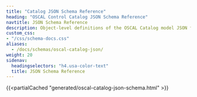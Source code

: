 ```yaml
---
title: "Catalog JSON Schema Reference"
heading: "OSCAL Control Catalog JSON Schema Reference"
navtitle: JSON Schema Reference
description: Object-level definitions of the OSCAL Catalog model JSON format.
custom_css:
- "/css/schema-docs.css"
aliases:
  - /docs/schemas/oscal-catalog-json/
weight: 20
sidenav:
  headingselectors: "h4.usa-color-text"
  title: JSON Schema Reference
---
```


{{<partialCached "generated/oscal-catalog-json-schema.html" >}}
